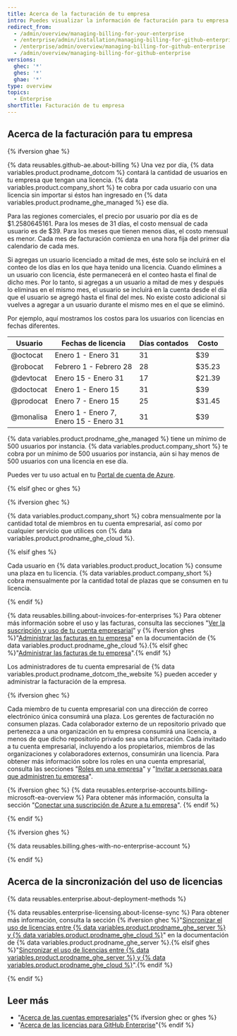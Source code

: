 ```yaml
---
title: Acerca de la facturación de tu empresa
intro: Puedes visualizar la información de facturación para tu empresa.
redirect_from:
  - /admin/overview/managing-billing-for-your-enterprise
  - /enterprise/admin/installation/managing-billing-for-github-enterprise
  - /enterprise/admin/overview/managing-billing-for-github-enterprise
  - /admin/overview/managing-billing-for-github-enterprise
versions:
  ghec: '*'
  ghes: '*'
  ghae: '*'
type: overview
topics:
  - Enterprise
shortTitle: Facturación de tu empresa
---
```


## Acerca de la facturación para tu empresa

{% ifversion ghae %}

{% data reusables.github-ae.about-billing %} Una vez por día, {% data variables.product.prodname_dotcom %} contará la cantidad de usuarios en tu empresa que tengan una licencia. {% data variables.product.company_short %} te cobra por cada usuario con una licencia sin importar si éstos han ingresado en {% data variables.product.prodname_ghe_managed %} ese día.

Para las regiones comerciales, el precio por usuario por día es de $1.2580645161. Para los meses de 31 días, el costo mensual de cada usuario es de $39. Para los meses que tienen menos días, el costo mensual es menor. Cada mes de facturación comienza en una hora fija del primer día calendario de cada mes.

Si agregas un usuario licenciado a mitad de mes, éste solo se incluirá en el conteo de los días en los que haya tenido una licencia. Cuando elimines a un usuario con licencia, éste permanecerá en el conteo hasta el final de dicho mes. Por lo tanto, si agregas a un usuario a mitad de mes y después lo eliminas en el mismo mes, el usuario se incluirá en la cuenta desde el día que el usuario se agregó hasta el final del mes. No existe costo adicional si vuelves a agregar a un usuario durante el mismo mes en el que se eliminó.

Por ejemplo, aquí mostramos los costos para los usuarios con licencias en fechas diferentes.

| Usuario   | Fechas de licencia                              | Días contados | Costo  |
| --------- | ----------------------------------------------- | ------------- | ------ |
| @octocat  | Enero 1 - Enero 31                              | 31            | $39    |
| @robocat  | Febrero 1 - Febrero 28                          | 28            | $35.23 |
| @devtocat | Enero 15 - Enero 31                             | 17            | $21.39 |
| @doctocat | Enero 1 - Enero 15                              | 31            | $39    |
| @prodocat | Enero 7 - Enero 15                              | 25            | $31.45 |
| @monalisa | Enero 1 - Enero 7,<br>Enero 15 - Enero 31 | 31            | $39    |

{% data variables.product.prodname_ghe_managed %} tiene un mínimo de 500 usuarios por instancia. {% data variables.product.company_short %} te cobra por un mínimo de 500 usuarios por instancia, aún si hay menos de 500 usuarios con una licencia en ese día.

Puedes ver tu uso actual en tu [Portal de cuenta de Azure](https://portal.azure.com).

{% elsif ghec or ghes %}

{% ifversion ghec %}

{% data variables.product.company_short %} cobra mensualmente por la cantidad total de miembros en tu cuenta empresarial, así como por cualquier servicio que utilices con {% data variables.product.prodname_ghe_cloud %}.

{% elsif ghes %}

Cada usuario en {% data variables.product.product_location %} consume una plaza en tu licencia. {% data variables.product.company_short %} cobra mensualmente por la cantidad total de plazas que se consumen en tu licencia.

{% endif %}

{% data reusables.billing.about-invoices-for-enterprises %} Para obtener más información sobre el uso y las facturas, consulta las secciones "[Ver la suscripción y uso de tu cuenta empresarial](/billing/managing-billing-for-your-github-account/viewing-the-subscription-and-usage-for-your-enterprise-account)" y {% ifversion ghes %}"[Administrar las facturas en tu empresa](/enterprise-cloud@latest/billing/managing-billing-for-your-github-account/managing-invoices-for-your-enterprise)" en la documentación de {% data variables.product.prodname_ghe_cloud %}.{% elsif ghec %}"[Administrar las facturas de tu empresa](/billing/managing-billing-for-your-github-account/managing-invoices-for-your-enterprise)".{% endif %}

Los administradores de tu cuenta empresarial de {% data variables.product.prodname_dotcom_the_website %} pueden acceder y administrar la facturación de la empresa.

{% ifversion ghec %}

Cada miembro de tu cuenta empresarial con una dirección de correo electrónico única consumirá una plaza. Los gerentes de facturación no consumen plazas. Cada colaborador externo de un repositorio privado que pertenezca a una organización en tu empresa consumirá una licencia, a menos de que dicho repositorio privado sea una bifurcación. Cada invitado a tu cuenta empresarial, incluyendo a los propietarios, miembros de las organizaciones y colaboradores externos, consumirán una licencia. Para obtener más información sobre los roles en una cuenta empresarial, consulta las secciones "[Roles en una empresa](/github/setting-up-and-managing-your-enterprise/managing-users-in-your-enterprise/roles-in-an-enterprise)" y "[Invitar a personas para que administren tu empresa](/admin/user-management/managing-users-in-your-enterprise/inviting-people-to-manage-your-enterprise)".

{% ifversion ghec %}
{% data reusables.enterprise-accounts.billing-microsoft-ea-overview %} Para obtener más información, consulta la sección "[Conectar una suscripción de Azure a tu empresa](/billing/managing-billing-for-your-github-account/connecting-an-azure-subscription-to-your-enterprise)".
{% endif %}

{% endif %}

{% ifversion ghes %}

{% data reusables.billing.ghes-with-no-enterprise-account %}

{% endif %}

## Acerca de la sincronización del uso de licencias

{% data reusables.enterprise.about-deployment-methods %}

{% data reusables.enterprise-licensing.about-license-sync %} Para obtener más información, consulta la sección {% ifversion ghec %}"[Sincronizar el uso de licencias entre {% data variables.product.prodname_ghe_server %} y {% data variables.product.prodname_ghe_cloud %}](/enterprise-server/billing/managing-your-license-for-github-enterprise/syncing-license-usage-between-github-enterprise-server-and-github-enterprise-cloud)" en la documentación de {% data variables.product.prodname_ghe_server %}.{% elsif ghes %}"[Sincronizar el uso de licencias entre {% data variables.product.prodname_ghe_server %} y {% data variables.product.prodname_ghe_cloud %}](/billing/managing-your-license-for-github-enterprise/syncing-license-usage-between-github-enterprise-server-and-github-enterprise-cloud)".{% endif %}

{% endif %}

## Leer más

- "[Acerca de las cuentas empresariales](/admin/overview/about-enterprise-accounts)"{% ifversion ghec or ghes %}
- "[Acerca de las licencias para GitHub Enterprise](/billing/managing-your-license-for-github-enterprise/about-licenses-for-github-enterprise)"{% endif %}
